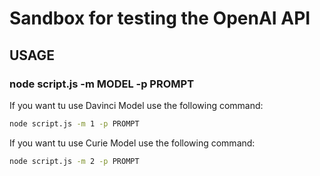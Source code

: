 # Sandbox for testing the OpenAI API

## USAGE

### node script.js -m MODEL -p PROMPT

If you want tu use Davinci Model use the following command:

```bash
node script.js -m 1 -p PROMPT
```

If you want tu use Curie Model use the following command:

```bash
node script.js -m 2 -p PROMPT
```
